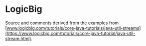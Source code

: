 # LogicBig
Source and comments derived from the examples from [www.logicbig.com/tutorials/core-java-tutorials/java-util-streams](https://www.logicbig.com/tutorials/core-java-tutorial/java-util-stream.html).
